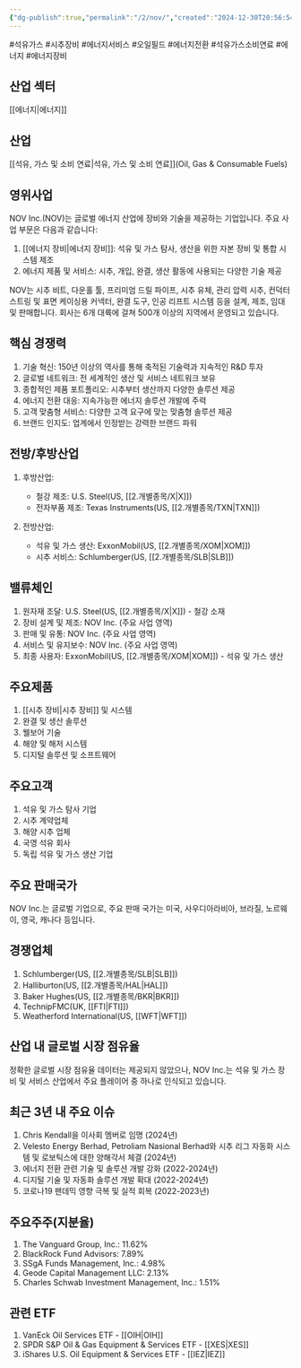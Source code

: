 ```yaml
---
{"dg-publish":true,"permalink":"/2/nov/","created":"2024-12-30T20:56:54.774+09:00","updated":"2025-06-03T20:06:00.395+09:00"}
---
```


#석유가스 #시추장비 #에너지서비스 #오일필드 #에너지전환 #석유가스소비연료 #에너지 #에너지장비 

## 산업 섹터

[[에너지\|에너지]]

## 산업

[[석유, 가스 및 소비 연료\|석유, 가스 및 소비 연료]](Oil, Gas & Consumable Fuels)

## 영위사업

NOV Inc.(NOV)는 글로벌 에너지 산업에 장비와 기술을 제공하는 기업입니다. 주요 사업 부문은 다음과 같습니다:

1. [[에너지 장비\|에너지 장비]]: 석유 및 가스 탐사, 생산을 위한 자본 장비 및 통합 시스템 제조
2. 에너지 제품 및 서비스: 시추, 개입, 완결, 생산 활동에 사용되는 다양한 기술 제공

NOV는 시추 비트, 다운홀 툴, 프리미엄 드릴 파이프, 시추 유체, 관리 압력 시추, 컨덕터 스트링 및 표면 케이싱용 커넥터, 완결 도구, 인공 리프트 시스템 등을 설계, 제조, 임대 및 판매합니다. 회사는 6개 대륙에 걸쳐 500개 이상의 지역에서 운영되고 있습니다.

## 핵심 경쟁력

1. 기술 혁신: 150년 이상의 역사를 통해 축적된 기술력과 지속적인 R&D 투자
2. 글로벌 네트워크: 전 세계적인 생산 및 서비스 네트워크 보유
3. 종합적인 제품 포트폴리오: 시추부터 생산까지 다양한 솔루션 제공
4. 에너지 전환 대응: 지속가능한 에너지 솔루션 개발에 주력
5. 고객 맞춤형 서비스: 다양한 고객 요구에 맞는 맞춤형 솔루션 제공
6. 브랜드 인지도: 업계에서 인정받는 강력한 브랜드 파워

## 전방/후방산업

1. 후방산업:
    
    - 철강 제조: U.S. Steel(US, [[2.개별종목/X\|X]])
    - 전자부품 제조: Texas Instruments(US, [[2.개별종목/TXN\|TXN]])
    
2. 전방산업:
    
    - 석유 및 가스 생산: ExxonMobil(US, [[2.개별종목/XOM\|XOM]])
    - 시추 서비스: Schlumberger(US, [[2.개별종목/SLB\|SLB]])
    

## 밸류체인

1. 원자재 조달: U.S. Steel(US, [[2.개별종목/X\|X]]) - 철강 소재
2. 장비 설계 및 제조: NOV Inc. (주요 사업 영역)
3. 판매 및 유통: NOV Inc. (주요 사업 영역)
4. 서비스 및 유지보수: NOV Inc. (주요 사업 영역)
5. 최종 사용자: ExxonMobil(US, [[2.개별종목/XOM\|XOM]]) - 석유 및 가스 생산

## 주요제품

1. [[시추 장비\|시추 장비]] 및 시스템
2. 완결 및 생산 솔루션
3. 웰보어 기술
4. 해양 및 해저 시스템
5. 디지털 솔루션 및 소프트웨어

## 주요고객

1. 석유 및 가스 탐사 기업
2. 시추 계약업체
3. 해양 시추 업체
4. 국영 석유 회사
5. 독립 석유 및 가스 생산 기업

## 주요 판매국가

NOV Inc.는 글로벌 기업으로, 주요 판매 국가는 미국, 사우디아라비아, 브라질, 노르웨이, 영국, 캐나다 등입니다.

## 경쟁업체

1. Schlumberger(US, [[2.개별종목/SLB\|SLB]])
2. Halliburton(US, [[2.개별종목/HAL\|HAL]])
3. Baker Hughes(US, [[2.개별종목/BKR\|BKR]])
4. TechnipFMC(UK, [[FTI\|FTI]])
5. Weatherford International(US, [[WFT\|WFT]])

## 산업 내 글로벌 시장 점유율

정확한 글로벌 시장 점유율 데이터는 제공되지 않았으나, NOV Inc.는 석유 및 가스 장비 및 서비스 산업에서 주요 플레이어 중 하나로 인식되고 있습니다.

## 최근 3년 내 주요 이슈

1. Chris Kendall을 이사회 멤버로 임명 (2024년)
2. Velesto Energy Berhad, Petroliam Nasional Berhad와 시추 리그 자동화 시스템 및 로보틱스에 대한 양해각서 체결 (2024년)
3. 에너지 전환 관련 기술 및 솔루션 개발 강화 (2022-2024년)
4. 디지털 기술 및 자동화 솔루션 개발 확대 (2022-2024년)
5. 코로나19 팬데믹 영향 극복 및 실적 회복 (2022-2023년)

## 주요주주(지분율)

1. The Vanguard Group, Inc.: 11.62%
2. BlackRock Fund Advisors: 7.89%
3. SSgA Funds Management, Inc.: 4.98%
4. Geode Capital Management LLC: 2.13%
5. Charles Schwab Investment Management, Inc.: 1.51%

## 관련 ETF

1. VanEck Oil Services ETF - [[OIH\|OIH]]
2. SPDR S&P Oil & Gas Equipment & Services ETF - [[XES\|XES]]
3. iShares U.S. Oil Equipment & Services ETF - [[IEZ\|IEZ]]